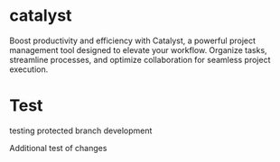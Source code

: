 # catalyst
Boost productivity and efficiency with Catalyst, a powerful project management tool designed to elevate your workflow. Organize tasks, streamline processes, and optimize collaboration for seamless project execution.

# Test
testing protected branch development

Additional test of changes